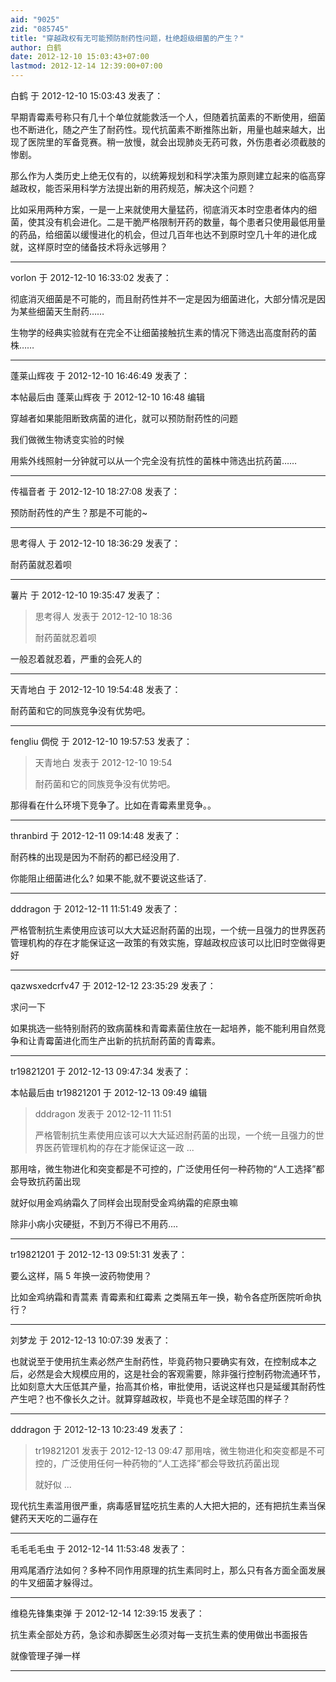 ```yaml
---
aid: "9025"
zid: "085745"
title: "穿越政权有无可能预防耐药性问题，杜绝超级细菌的产生？"
author: 白鹤
date: 2012-12-10 15:03:43+07:00
lastmod: 2012-12-14 12:39:00+07:00
---
```


白鹤 于 2012-12-10 15:03:43 发表了：

早期青霉素号称只有几十个单位就能救活一个人，但随着抗菌素的不断使用，细菌也不断进化，随之产生了耐药性。现代抗菌素不断推陈出新，用量也越来越大，出现了医院里的军备竞赛。稍一放慢，就会出现肺炎无药可救，外伤患者必须截肢的惨剧。

那么作为人类历史上绝无仅有的，以统筹规划和科学决策为原则建立起来的临高穿越政权，能否采用科学方法提出新的用药规范，解决这个问题？

比如采用两种方案，一是一上来就使用大量猛药，彻底消灭本时空患者体内的细菌，使其没有机会进化。二是干脆严格限制开药的数量，每个患者只使用最低用量的药品，给细菌以缓慢进化的机会，但过几百年也达不到原时空几十年的进化成就，这样原时空的储备技术将永远够用？

---

vorlon 于 2012-12-10 16:33:02 发表了：

彻底消灭细菌是不可能的，而且耐药性并不一定是因为细菌进化，大部分情况是因为某些细菌天生耐药……

生物学的经典实验就有在完全不让细菌接触抗生素的情况下筛选出高度耐药的菌株……

---

蓬莱山辉夜 于 2012-12-10 16:46:49 发表了：

本帖最后由 蓬莱山辉夜 于 2012-12-10 16:48 编辑

穿越者如果能阻断致病菌的进化，就可以预防耐药性的问题

我们做微生物诱变实验的时候

用紫外线照射一分钟就可以从一个完全没有抗性的菌株中筛选出抗药菌……

---

传福音者 于 2012-12-10 18:27:08 发表了：

预防耐药性的产生？那是不可能的~

---

思考得人 于 2012-12-10 18:36:29 发表了：

耐药菌就忍着呗

---

薯片 于 2012-12-10 19:35:47 发表了：

> 思考得人 发表于 2012-12-10 18:36
>
> 耐药菌就忍着呗

一般忍着就忍着，严重的会死人的

---

天青地白 于 2012-12-10 19:54:48 发表了：

耐药菌和它的同族竞争没有优势吧。

---

fengliu 倜傥 于 2012-12-10 19:57:53 发表了：

> 天青地白 发表于 2012-12-10 19:54
>
> 耐药菌和它的同族竞争没有优势吧。

那得看在什么环境下竞争了。比如在青霉素里竞争。。

---

thranbird 于 2012-12-11 09:14:48 发表了：

耐药株的出现是因为不耐药的都已经没用了.

你能阻止细菌进化么? 如果不能,就不要说这些话了.

---

dddragon 于 2012-12-11 11:51:49 发表了：

严格管制抗生素使用应该可以大大延迟耐药菌的出现，一个统一且强力的世界医药管理机构的存在才能保证这一政策的有效实施，穿越政权应该可以比旧时空做得更好

---

qazwsxedcrfv47 于 2012-12-12 23:35:29 发表了：

求问一下

如果挑选一些特别耐药的致病菌株和青霉素菌住放在一起培养，能不能利用自然竞争和让青霉菌进化而生产出新的抗抗耐药菌的青霉素。

---

tr19821201 于 2012-12-13 09:47:34 发表了：

本帖最后由 tr19821201 于 2012-12-13 09:49 编辑

> dddragon 发表于 2012-12-11 11:51
>
> 严格管制抗生素使用应该可以大大延迟耐药菌的出现，一个统一且强力的世界医药管理机构的存在才能保证这一政 ...

那用啥，微生物进化和突变都是不可控的，广泛使用任何一种药物的“人工选择”都会导致抗药菌出现

就好似用金鸡纳霜久了同样会出现耐受金鸡纳霜的疟原虫嘛

除非小病小灾硬挺，不到万不得已不用药....

---

tr19821201 于 2012-12-13 09:51:31 发表了：

要么这样，隔 5 年换一波药物使用？

比如金鸡纳霜和青蒿素 青霉素和红霉素 之类隔五年一换，勒令各症所医院听命执行？

---

刘梦龙 于 2012-12-13 10:07:39 发表了：

也就说至于使用抗生素必然产生耐药性，毕竟药物只要确实有效，在控制成本之后，必然是会大规模应用的，这是社会的客观需要，除非强行控制药物流通环节，比如刻意大大压低其产量，抬高其价格，审批使用，话说这样也只是延缓其耐药性产生吧？也不像长久之计。就算穿越政权，毕竟也不是全球范围的样子？

---

dddragon 于 2012-12-13 10:23:49 发表了：

> tr19821201 发表于 2012-12-13 09:47 那用啥，微生物进化和突变都是不可控的，广泛使用任何一种药物的“人工选择”都会导致抗药菌出现
>
> 就好似 ...

现代抗生素滥用很严重，病毒感冒猛吃抗生素的人大把大把的，还有把抗生素当保健药天天吃的二逼存在

---

毛毛毛毛虫 于 2012-12-14 11:53:48 发表了：

用鸡尾酒疗法如何？多种不同作用原理的抗生素同时上，那么只有各方面全面发展的牛叉细菌才躲得过。

---

维稳先锋集束弹 于 2012-12-14 12:39:15 发表了：

抗生素全部处方药，急诊和赤脚医生必须对每一支抗生素的使用做出书面报告

就像管理子弹一样

---
